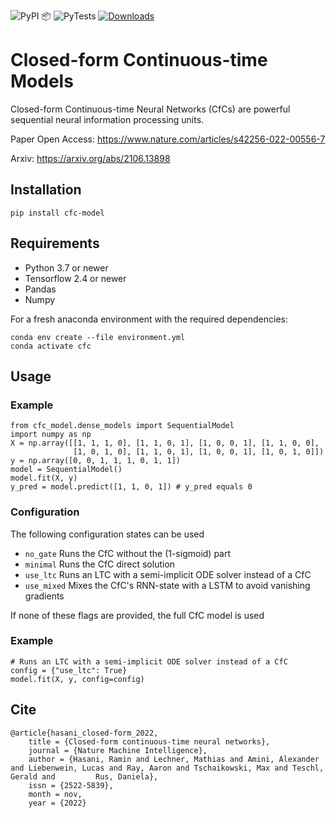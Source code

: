 ![PyPI 📦   ](https://github.com/nightvision04/CfC/workflows/PyPI%20%F0%9F%93%A6%20%20%20/badge.svg?branch=main)
![PyTests](https://github.com/nightvision04/CfC/workflows/PyTests/badge.svg?branch=main)
[![Downloads](https://pepy.tech/badge/cfc-model)](https://pepy.tech/project/cfc-model)


# Closed-form Continuous-time Models

Closed-form Continuous-time Neural Networks (CfCs) are powerful sequential neural information processing units. 

Paper Open Access: https://www.nature.com/articles/s42256-022-00556-7

Arxiv: https://arxiv.org/abs/2106.13898

## Installation

```
pip install cfc-model
```

## Requirements

- Python 3.7 or newer
- Tensorflow 2.4 or newer
- Pandas
- Numpy

For a fresh anaconda environment with the required dependencies:
```
conda env create --file environment.yml
conda activate cfc
```

## Usage

### Example
```
from cfc_model.dense_models import SequentialModel
import numpy as np
X = np.array([[1, 1, 1, 0], [1, 1, 0, 1], [1, 0, 0, 1], [1, 1, 0, 0],
              [1, 0, 1, 0], [1, 1, 0, 1], [1, 0, 0, 1], [1, 0, 1, 0]])
y = np.array([0, 0, 1, 1, 1, 0, 1, 1])
model = SequentialModel()
model.fit(X, y)
y_pred = model.predict([1, 1, 0, 1]) # y_pred equals 0
```

### Configuration

The following configuration states can be used

- ```no_gate``` Runs the CfC without the (1-sigmoid) part
- ```minimal``` Runs the CfC direct solution
- ```use_ltc``` Runs an LTC with a semi-implicit ODE solver instead of a CfC
- ```use_mixed``` Mixes the CfC's RNN-state with a LSTM to avoid vanishing gradients

If none of these flags are provided, the full CfC model is used

### Example

```
# Runs an LTC with a semi-implicit ODE solver instead of a CfC
config = {"use_ltc": True}
model.fit(X, y, config=config)
```



## Cite
```
@article{hasani_closed-form_2022,
	title = {Closed-form continuous-time neural networks},
	journal = {Nature Machine Intelligence},
	author = {Hasani, Ramin and Lechner, Mathias and Amini, Alexander and Liebenwein, Lucas and Ray, Aaron and Tschaikowski, Max and Teschl, Gerald and 	    Rus, Daniela},
	issn = {2522-5839},
	month = nov,
	year = {2022}

```
